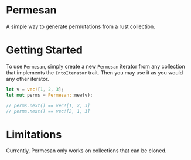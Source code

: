 # Permesan
A simple way to generate permutations from a rust collection.

# Getting Started
To use `Permesan`, simply create a new `Permesan` iterator from any collection that implements the `IntoIterator` trait.
Then you may use it as you would any other iterator.

```rust
let v = vec![1, 2, 3];
let mut perms = Permesan::new(v);

// perms.next() == vec![1, 2, 3]
// perms.next() == vec![2, 1, 3]
```

# Limitations
Currently, Permesan only works on collections that can be cloned.
